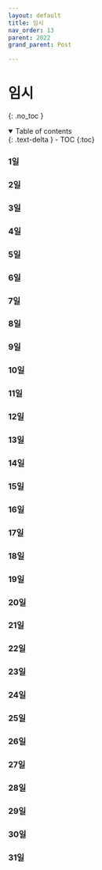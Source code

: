 ```yaml
---
layout: default
title: 임시
nav_order: 13
parent: 2022
grand_parent: Post

---
```


# 임시

{: .no_toc }

<details open markdown="block">
  <summary>
    Table of contents
  </summary>
  {: .text-delta }
- TOC
{:toc}
</details>
<!------------------------------------ STEP ------------------------------------>



### 1일





### 2일



### 





### 3일

### 





### 4일

### 





### 5일

### 





### 6일

### 





### 7일

### 





### 8일

### 





### 9일

### 





### 10일



### 





### 11일



### 





### 12일



### 





### 13일



### 





### 14일



### 





### 15일



### 





### 16일



### 





### 17일



### 





### 18일



### 





### 19일



### 





### 20일



### 





### 21일



### 





### 22일



### 





### 23일



### 





### 24일



### 





### 25일



### 





### 26일



### 





### 27일



### 





### 28일



### 





### 29일



### 





### 30일



### 





### 31일